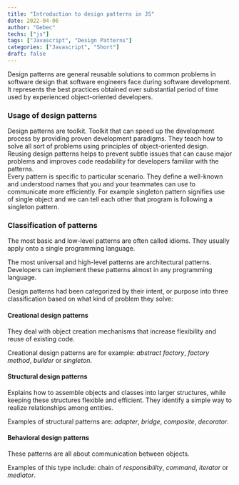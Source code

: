 ```yaml
---
title: "Introduction to design patterns in JS"
date: 2022-04-06
author: "Gebec"
techs: ["js"]
tags: ["Javascript", "Design Patterns"]
categories: ["Javascript", "Short"]
draft: false
---
```


Design patterns are general reusable solutions to common problems in software design that software engineers face during software development.
It represents the best practices obtained over substantial period of time used by experienced object-oriented developers.

### Usage of design patterns
Design patterns are toolkit. Toolkit that can speed up the development process by providing proven development paradigms. They teach how to solve all sort of problems using principles of object-oriented design. Reusing design patterns helps to prevent subtle issues that can cause major problems and improves code readability for developers familiar with the patterns.<br />
Every pattern is specific to particular scenario. They define a well-known and understood names that you and your teammates can use to communicate more efficiently. For example singleton pattern signifies use of single object and we can tell each other that program is following a singleton pattern.

### Classification of patterns
The most basic and low-level patterns are often called idioms. They usually apply onto a single programming language.

The most universal and high-level patterns are architectural patterns. Developers can implement these patterns almost in any programming language.

Design patterns had been categorized by their intent, or purpose into three classification based on what kind of problem they solve:

#### Creational design patterns
They deal with object creation mechanisms that increase flexibility and reuse of existing code.

Creational design patterns are for example: *abstract factory*, *factory method*, *builder* or *singleton*.

#### Structural design patterns
Explains how to assemble objects and classes into larger structures, while keeping these structures flexible and efficient. They identify a simple way to realize relationships among entities.

Examples of structural patterns are: *adapter*, *bridge*, *composite*, *decorator*.

#### Behavioral design patterns
These patterns are all about communication between objects.

Examples of this type include: chain of *responsibility*, *command*, *iterator* or *mediator*.
